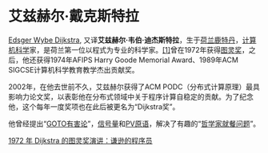 # 艾兹赫尔·戴克斯特拉

[Edsger Wybe Dijkstra](https://zh.wikipedia.org/wiki/%E8%89%BE%E5%85%B9%E8%B5%AB%E5%B0%94%C2%B7%E6%88%B4%E5%85%8B%E6%96%AF%E7%89%B9%E6%8B%89), 又译**艾兹赫尔·韦伯·迪杰斯特拉**，生于[荷兰](https://zh.wikipedia.org/wiki/%E8%8D%B7%E8%98%AD)[鹿特丹](https://zh.wikipedia.org/wiki/%E9%B9%BF%E7%89%B9%E4%B8%B9)，[计算机科学](https://zh.wikipedia.org/wiki/%E8%AE%A1%E7%AE%97%E6%9C%BA%E7%A7%91%E5%AD%A6)家，是荷兰第一位以程式为专业的科学家。[\[1\]](https://zh.wikipedia.org/wiki/%E8%89%BE%E5%85%B9%E8%B5%AB%E5%B0%94%C2%B7%E6%88%B4%E5%85%8B%E6%96%AF%E7%89%B9%E6%8B%89#cite_note-1)曾在1972年获得[图灵奖](https://zh.wikipedia.org/wiki/%E5%9B%BE%E7%81%B5%E5%A5%96)，之后，他还获得1974年AFIPS Harry Goode Memorial Award、1989年ACM SIGCSE计算机科学教育教学杰出贡献奖。

2002年，在他去世前不久，艾兹赫尔获得了ACM PODC（分布式计算原理）最具影响力论文奖，以表彰他在分布式领域中关于程序计算自稳定的贡献。为了纪念他，这个每年一度奖项也在此后被更名为“Dijkstra奖”。

他曾经提出“[GOTO有害论](https://zh.wikipedia.org/wiki/Goto#.E5.AF.B9.E4.BA.8Egoto.E4.BD.BF.E7.94.A8.E7.9A.84.E6.89.B9.E8.AF.84)”，[信号量](https://zh.wikipedia.org/wiki/%E4%BF%A1%E5%8F%B7%E9%87%8F)和[PV原语](https://zh.wikipedia.org/w/index.php?title=PV%E5%8E%9F%E8%AF%AD&action=edit&redlink=1)，解决了有趣的“[哲学家就餐问题](https://zh.wikipedia.org/wiki/%E5%93%B2%E5%AD%A6%E5%AE%B6%E5%B0%B1%E9%A4%90%E9%97%AE%E9%A2%98)”。

[1972 年 Dijkstra 的图灵奖演讲：谦逊的程序员](https://segmentfault.com/a/1190000000423645)

